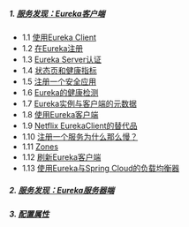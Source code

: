 ##### 1. [服务发现：Eureka客户端](https://docs.spring.io/spring-cloud-netflix/docs/current/reference/html/#service-discovery-eureka-clients)
- 1.1 [使用Eureka Client](https://docs.spring.io/spring-cloud-netflix/docs/current/reference/html/#netflix-eureka-client-starter)
- 1.2 [在Eureka注册](https://docs.spring.io/spring-cloud-netflix/docs/current/reference/html/#registering-with-eureka)
- 1.3 [Eureka Server认证](https://docs.spring.io/spring-cloud-netflix/docs/current/reference/html/#authenticating-with-the-eureka-server)
- 1.4 [状态页和健康指标](https://docs.spring.io/spring-cloud-netflix/docs/current/reference/html/#status-page-and-health-indicator)
- 1.5 [注册一个安全应用](https://docs.spring.io/spring-cloud-netflix/docs/current/reference/html/#registering-a-secure-application)
- 1.6 [Eureka的健康检测](https://docs.spring.io/spring-cloud-netflix/docs/current/reference/html/#eurekas-health-checks)
- 1.7 [Eureka实例与客户端的元数据](https://docs.spring.io/spring-cloud-netflix/docs/current/reference/html/#eureka-metadata-for-instances-and-clients)
- 1.8 [使用Eureka客户端](https://docs.spring.io/spring-cloud-netflix/docs/current/reference/html/#using-the-eurekaclient)
- 1.9 [Netflix EurekaClient的替代品](https://docs.spring.io/spring-cloud-netflix/docs/current/reference/html/#alternatives-to-the-native-netflix-eurekaclient)
- 1.10 [注册一个服务为什么那么慢？](https://docs.spring.io/spring-cloud-netflix/docs/current/reference/html/#why-is-it-so-slow-to-register-a-service)
- 1.11 [Zones](https://docs.spring.io/spring-cloud-netflix/docs/current/reference/html/#zones)
- 1.12 [刷新Eureka客户端](https://docs.spring.io/spring-cloud-netflix/docs/current/reference/html/#refreshing-eureka-clients)
- 1.13 [使用Eureka与Spring Cloud的负载均衡器]()
##### 2. [服务发现：Eureka服务器端](https://docs.spring.io/spring-cloud-netflix/docs/current/reference/html/#spring-cloud-eureka-server)

##### 3. [配置属性](https://docs.spring.io/spring-cloud-netflix/docs/current/reference/html/#configuration-properties)
